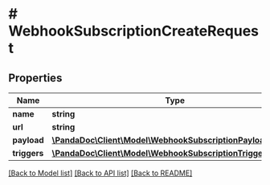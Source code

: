 # # WebhookSubscriptionCreateRequest

## Properties

Name | Type | Description | Notes
------------ | ------------- | ------------- | -------------
**name** | **string** |  |
**url** | **string** |  |
**payload** | [**\PandaDoc\Client\Model\WebhookSubscriptionPayloadEnum[]**](WebhookSubscriptionPayloadEnum.md) |  | [optional]
**triggers** | [**\PandaDoc\Client\Model\WebhookSubscriptionTriggerEnum[]**](WebhookSubscriptionTriggerEnum.md) |  |

[[Back to Model list]](../../README.md#models) [[Back to API list]](../../README.md#endpoints) [[Back to README]](../../README.md)
